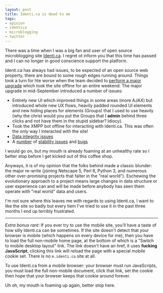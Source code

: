 ```yaml
---
layout: post
title: Identi.ca is dead to me
tags:
- opinion
- identica
- microblogging
- twitter
---
```


There was a time when I was a big fan and user of open source microblogging
site [Identi.ca](http://identi.ca). I regret ot inform you that this time has
passed and I can no longer in good conscience support the platform.


Identi.ca has always had issues, to be expected of an open source web property,
there are bound to some rough edges running around. Things took a turn for hte
worse when the team decided to [perform a major
upgrade](http://status.net/2011/09/15/upgrading-identi-ca-and-other-statusnet-cloud-sites-to-1-0-0rc1)
which took the site offline for an entire weekend. The major upgrade in
mid-September introduced a number of issues:

* Entirely new UI which improved things in some areas (more AJAX) but
  introduced whole new UX flows, heavily padded rounded UI elements and new
  hiding places for elements (Groups) that I used to use heavily (why the
  christ would you put the Groups that I **admin** behind three clicks and not
  have them in the stupid sidebar? Idiocy).
* Took the XMPP bot offline for interacting with Identi.ca. This was often the
  *only* way I interacted with the site!
* [Data integrity
  issues](http://status.net/2011/10/28/big-loss-of-data-on-identi-ca)
* A [number](http://status.net/2011/12/20/identi-ca-down-update-not-any-more)
  of [stability
issues](http://status.net/2011/12/02/unscheduled-downtime-for-identi-ca) and
[bugs](http://status.net/2011/11/05/overview-of-technical-problems-with-identi-ca)


I would go on, but my mouth is already foaming at an unhealthy rate so I better
stop before I get kicked out of this coffee shop.

Anyways, it is of my opinion that the folks behind made a classic blunder: the
major re-write (joining Netscape 5, Perl 6, Python 3, and numerous other
over-promising projects that falter in the "real world"). Eschewing the
evolutionary approach to a project means large changes in data structure or
user experience can and will be made before anybody has seen them operate with
"real world" data and users.


I'm not sure where this leaves me with regards to using Identi.ca, I want to
like the site so badly but every tiem I've tried to use it in the past three
months I end up terribly frustrated.

----

*Extra bonus rant:* If you ever try to use the mobile site, you'll have a taste
of how silly Identi.ca can be sometimes. If the site doesn't detect that your
browser is mobile (which happens on every device for me), then you have to load
the full non-mobile home page, at the bottom of which is a "Switch to mobile
desktop layout" link. The link doesn't have an href, it uses **fucking
JavaScript**, clicking this link will reload the page with a special
mobile cookie set. There is no `m.identi.ca` site at all.

To use Identi.ca from a mobile browser: your browser must run JavaScripts, you
must load the full non-mobile document, click that link, set the cookie then
hope that your browser keeps that cookie around forever.

Uh oh, my mouth is foaming up again, better stop here.
